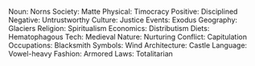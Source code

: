 Noun: Norns
Society: Matte
Physical: Timocracy
Positive: Disciplined
Negative: Untrustworthy
Culture: Justice
Events: Exodus
Geography: Glaciers
Religion: Spiritualism
Economics: Distributism
Diets: Hematophagous
Tech: Medieval
Nature: Nurturing
Conflict: Capitulation
Occupations: Blacksmith
Symbols: Wind
Architecture: Castle
Language: Vowel-heavy
Fashion: Armored
Laws: Totalitarian